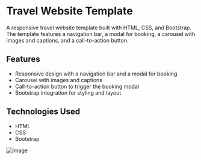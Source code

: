 # Travel Website Template

A responsive travel website template built with HTML, CSS, and Bootstrap. The template features a navigation bar, a modal for booking, a carousel with images and captions, and a call-to-action button.

## Features

- Responsive design with a navigation bar and a modal for booking
- Carousel with images and captions
- Call-to-action button to trigger the booking modal
- Bootstrap integration for styling and layout

## Technologies Used

- HTML
- CSS
- Bootstrap

![Image](https://github.com/user-attachments/assets/c67b7dbf-e11f-4c85-a2b5-5a0c89cbeeed)
